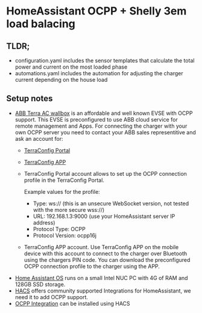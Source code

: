 # HomeAssistant OCPP + Shelly 3em load balacing

## TLDR;
- configuration.yaml includes the sensor templates that calculate the total power and current on the most loaded phase
- automations.yaml includes the automation for adjusting the charger current depending on the house load

## Setup notes
- [ABB Terra AC wallbox](https://new.abb.com/ev-charging/terra-ac-wallbox) is an affordable and well known EVSE with OCPP support.
  This EVSE is preconfigured to use ABB cloud service for remote management and Apps. For connecting the charger with your own OCPP server you need to contact your ABB sales representitive and ask an account for:
  * [TerraConfig Portal](https://abb.installer.chargedot.com)
  * [TerraConfig APP](https://play.google.com/store/apps/details?id=com.abb.nebula)

  

  * TerraConfig Portal account allows to set up the OCPP connection profile in the TerraConfig Portal.
    
    Example values for the profile:
    * Type: ws:// (this is an unsecure WebSocket version, not tested with the more secure wss://)
    * URL: 192.168.1.3:9000 (use your HomeAssistant server IP address)
    * Protocol Type: OCPP
    * Protocol Version: ocpp16j
  * TerraConfig APP account. Use TerraConfig APP on the mobile device with this account to connect to the charger over Bluetooth using the chargers PIN code. You can download the preconfigured OCPP connection profile to the charger using the APP.
- [Home Assistant OS](https://www.home-assistant.io/installation/generic-x86-64) runs on a small Intel NUC PC with 4G of RAM and 128GB SSD storage.
- [HACS](https://hacs.xyz/docs/configuration/basic/) offers community supported Integrations for HomeAssistant, we need it to add OCPP support.
- [OCPP Integration](https://github.com/lbbrhzn/ocpp) can be installed using HACS

